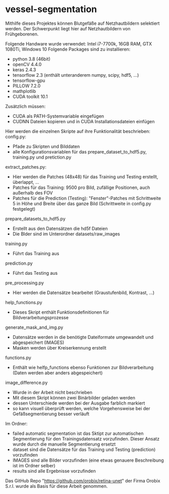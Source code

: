 # vessel-segmentation

Mithilfe dieses Projektes können Blutgefäße auf Netzhautbildern selektiert werden.
Der Schwerpunkt liegt hier auf Netzhautbildern von Frühgeborenen.

Folgende Handware wurde verwendet: Intel i7-7700k, 16GB RAM, GTX 1080Ti, Windows 10
Folgende Packages sind zu installieren:
- python 3.8 (46bit)
- openCV 4.4.0
- keras 2.4.3
- tensorflow 2.3 (enthält unteranderem numpy, scipy, hdf5, ...)
- tensorflow-gpu
- PILLOW 7.2.0
- mathplotlib
- CUDA toolkit 10.1

Zusätzlich müssen:
- CUDA als PATH-Systemvariable eingefügen
- CUDNN Dateien kopieren und in CUDA Installationsdateien einfügen

Hier werden die einzelnen Skripte auf ihre Funktionalität beschrieben:
config.py:
- Pfade zu Skripten und Bilddaten
- alle Konfigurationsvariablen für das prepare_dataset_to_hdf5.py, training.py und pretiction.py


extract_patches.py:
- Hier werden die Patches (48x48) für das Training und Testing erstellt, überlappt, ...
- Patches für das Training: 9500 pro Bild, zufällige Positionen, auch außerhalb des FOV
- Patches für die Prediction (Testing): "Fenster"-Patches mit Schrittweite 5 in Höhe und Breite über das ganze Bild (Schrittweite in config.py festgelegt)


prepare_datasets_to_hdf5.py 
- Erstellt aus den Datensätzen die hd5f Dateien
- Die Blder sind im Unterordner datasets/raw_images


training.py
- Führt das Training aus


prediction.py
- Führt das Testing aus


pre_processing.py
- Hier werden die Datensätze bearbeitet (Graustufenbild, Kontrast, ...)


help_functions.py
- Dieses Skript enthält Funktionsdefinitionen für Bildverarbeitungsprozesse 


generate_mask_and_img.py
- Datensätze werden in die benötigte Dateiformate umgewandelt und abgespeichert (IMAGES)
- Masken werden über Kreiserkennung erstellt


functions.py
- Enthält wie helfp_functions ebenso Funktionen zur Bildverarbeitung (Daten werden aber anders abgespeichert)


image_difference.py
- Wurde in der Arbeit nicht beschrieben
- Mit diesem Skript können zwei Binärbilder geladen werden
- dessen Unterschiede werden bei der Ausgabe farblich markiert
- so kann visuell überprüft werden, welche Vorgehensweise bei der Gefäßsegmentierung besser verläuft


Im Ordner:
- failed automatic segmentation ist das Sktipt zur automatischen Segmentierung für den Trainingsdatensatz vorzufinden. Dieser Ansatz wurde durch die manuelle Segmentierung ersetzt
- dataset sind die Datensätze für das Training und Testing (prediction) vorzufinden
- IMAGES sind alle Bilder vorzufinden (eine etwas genauere Beschreibung ist im Ordner selber)
- results sind alle Ergebnisse vorzufinden


Das GitHub Repo "https://github.com/orobix/retina-unet" der Firma Orobix S.r.l. wurde als Basis für diese Arbeit genommen.
